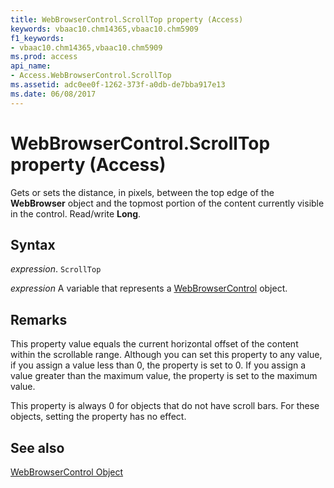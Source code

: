 ```yaml
---
title: WebBrowserControl.ScrollTop property (Access)
keywords: vbaac10.chm14365,vbaac10.chm5909
f1_keywords:
- vbaac10.chm14365,vbaac10.chm5909
ms.prod: access
api_name:
- Access.WebBrowserControl.ScrollTop
ms.assetid: adc0ee0f-1262-373f-a0db-de7bba917e13
ms.date: 06/08/2017
---
```



# WebBrowserControl.ScrollTop property (Access)

Gets or sets the distance, in pixels, between the top edge of the  **WebBrowser** object and the topmost portion of the content currently visible in the control. Read/write **Long**.


## Syntax

_expression_. `ScrollTop`

_expression_ A variable that represents a [WebBrowserControl](Access.WebBrowserControl.md) object.


## Remarks

This property value equals the current horizontal offset of the content within the scrollable range. Although you can set this property to any value, if you assign a value less than 0, the property is set to 0. If you assign a value greater than the maximum value, the property is set to the maximum value.

This property is always 0 for objects that do not have scroll bars. For these objects, setting the property has no effect.


## See also


[WebBrowserControl Object](Access.WebBrowserControl.md)

